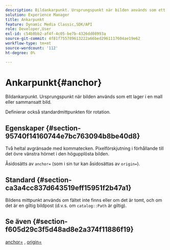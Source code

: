 ```yaml
---
description: Bildankarpunkt. Ursprungspunkt när bilden används som ett lager i en mall eller sammansatt bild.
solution: Experience Manager
title: Ankarpunkt
feature: Dynamic Media Classic,SDK/API
role: Developer,User
exl-id: c54b8bb2-af4f-4c05-be7b-4326dd08993a
source-git-commit: 4f81f755789613222a66bed2961117604ae19e62
workflow-type: tm+mt
source-wordcount: '112'
ht-degree: 0%

---
```


# Ankarpunkt{#anchor}

Bildankarpunkt. Ursprungspunkt när bilden används som ett lager i en mall eller sammansatt bild.

Definierar också standardmittpunkten för rotation.

## Egenskaper {#section-95740f14160744e7bc763094b8be40d8}

Två heltal avgränsade med kommatecken. Pixelförskjutning i förhållande till det övre vänstra hörnet i den högupplösta bilden.

Åsidosätts av `anchor=` (som i sin tur kan åsidosättas av `origin=`).

## Standard {#section-ca3a4cc837d643519eff15951f2b47a1}

Bildens mittpunkt används om fältet inte finns eller om det är tomt, och om det är en giltig bildpost (d.v.s. om `catalog::Path` är giltig).

## Se även {#section-f605d29c3f5d48ad8e2a374f11886f19}

[anchor=](/help/aem-is-ir-api/is-api/http-ref/image-serving-api-ref/c-http-protocol-reference/c-command-reference/r-anchor.md) , [origin=](/help/aem-is-ir-api/is-api/http-ref/image-serving-api-ref/c-http-protocol-reference/c-command-reference/r-origin.md)
